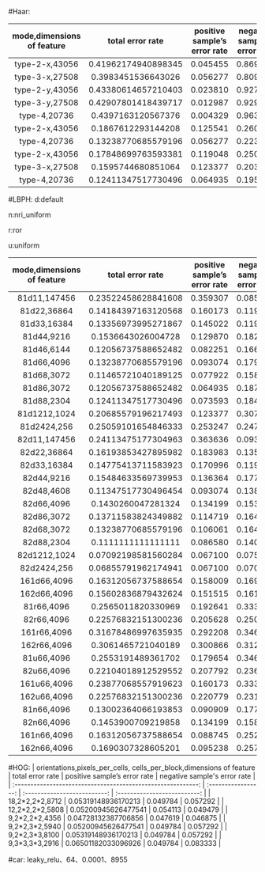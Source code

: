 #Haar:

| mode,dimensions of feature |  total error rate   | positive sample’s error rate | negative sample's error rate | process mode |
| :------------------------: | :-----------------: | :--------------------------: | :--------------------------: | :----------: |
|       type-2-x,43056       | 0.41962174940898345 |           0.045455           |           0.869792           |              |
|       type-3-x,27508       | 0.3983451536643026  |           0.056277           |           0.809896           |              |
|       type-2-y,43056       | 0.43380614657210403 |           0.023810           |           0.927093           |              |
|       type-3-y,27508       | 0.42907801418439717 |           0.012987           |           0.929688           |              |
|        type-4,20736        | 0.4397163120567376  |           0.004329           |           0.963542           |              |
|       type-2-x,43056       | 0.1867612293144208  |           0.125541           |           0.260417           |  gamma(max)  |
|        type-4,20736        | 0.13238770685579196 |           0.056277           |           0.223958           |  gamma(max)  |
|       type-2-x,43056       | 0.17848699763593381 |           0.119048           |           0.250000           | gamma(255.0) |
|       type-3-x,27508       | 0.1595744680851064  |           0.123377           |           0.203125           | gamma(255.0) |
|        type-4,20736        | 0.12411347517730496 |           0.064935           |           0.195312           | gamma(255.0) |

#LBPH:
d:default 

n:nri_uniform

r:ror

u:uniform

| mode,dimensions of feature |  total error rate   | positive sample’s error rate | negative sample's error rate |
| :------------------------: | :-----------------: | :--------------------------: | :--------------------------: |
|        81d11,147456        | 0.23522458628841608 |           0.359307           |           0.085938           |
|        81d22,36864         | 0.14184397163120568 |           0.160173           |           0.119792           |
|        81d33,16384         | 0.13356973995271867 |           0.145022           |           0.119792           |
|         81d44,9216         | 0.1536643026004728  |           0.129870           |           0.182292           |
|         81d46,6144         | 0.12056737588652482 |           0.082251           |           0.166667           |
|         81d66,4096         | 0.13238770685579196 |           0.093074           |           0.179688           |
|         81d68,3072         | 0.11465721040189125 |           0.077922           |           0.158854           |
|         81d86,3072         | 0.12056737588652482 |           0.064935           |           0.187500           |
|         81d88,2304         | 0.12411347517730496 |           0.073593           |           0.184896           |
|        81d1212,1024        | 0.20685579196217493 |           0.123377           |           0.307292           |
|        81d2424,256         | 0.25059101654846333 |           0.253247           |           0.247396           |
|        82d11,147456        | 0.24113475177304963 |           0.363636           |           0.093750           |
|        82d22,36864         | 0.16193853427895982 |           0.183983           |           0.135417           |
|        82d33,16384         | 0.14775413711583923 |           0.170996           |           0.119792           |
|         82d44,9216         | 0.15484633569739953 |           0.136364           |           0.177083           |
|         82d48,4608         | 0.11347517730496454 |           0.093074           |           0.138021           |
|         82d66,4096         | 0.1430260047281324  |           0.134199           |           0.153646           |
|         82d86,3072         | 0.13711583824349882 |           0.114719           |           0.164062           |
|         82d68,3072         | 0.13238770685579196 |           0.106061           |           0.164062           |
|         82d88,2304         | 0.1111111111111111  |           0.086580           |           0.140625           |
|        82d1212,1024        | 0.07092198581560284 |           0.067100           |           0.075521           |
|        82d2424,256         | 0.06855791962174941 |           0.067100           |           0.070312           |
|        161d66,4096         | 0.16312056737588654 |           0.158009           |           0.169271           |
|        162d66,4096         | 0.15602836879432624 |           0.151515           |           0.161458           |
|         81r66,4096         | 0.2565011820330969  |           0.192641           |           0.333333           |
|         82r66,4096         | 0.22576832151300236 |           0.205628           |           0.250000           |
|        161r66,4096         | 0.31678486997635935 |           0.292208           |           0.346354           |
|        162r66,4096         | 0.3061465721040189  |           0.300866           |           0.312500           |
|         81u66,4096         | 0.2553191489361702  |           0.179654           |           0.346354           |
|         82u66,4096         | 0.22104018912529552 |           0.207792           |           0.236979           |
|        161u66,4096         | 0.23877068557919623 |           0.160173           |           0.333333           |
|        162u66,4096         | 0.22576832151300236 |           0.220779           |           0.231771           |
|         81n66,4096         | 0.13002364066193853 |           0.090909           |           0.177083           |
|         82n66,4096         | 0.1453900709219858  |           0.134199           |           0.158854           |
|        161n66,4096         | 0.16312056737588654 |           0.088745           |           0.252604           |
|        162n66,4096         | 0.1690307328605201  |           0.095238           |           0.257812           |

#HOG:
| orientations,pixels_per_cells, cells_per_block,dimensions of feature |  total error rate   | positive sample’s error rate | negative sample's error rate |
| :----------------------------------------------------------: | :-----------------: | :--------------------------: | :--------------------------: |
|                      18,2\*2,2\*2,8712                       | 0.05319148936170213 |           0.049784           |           0.057292           |
|                      12,2\*2,2\*2,5808                       | 0.05200945626477541 |           0.054113           |           0.049479           |
|                       9,2\*2,2\*2,4356                       | 0.04728132387706856 |           0.047619           |           0.046875           |
|                       9,2\*2,3\*2,5940                       | 0.05200945626477541 |           0.049784           |           0.057292           |
|                       9,2\*2,3\*3,8100                       | 0.05319148936170213 |           0.049784           |           0.057292           |
|                       9,3\*3,3\*3,2916                       | 0.06501182033096926 |           0.049784           |           0.083333           |

#car:
leaky_relu、64、0.0001、8955
